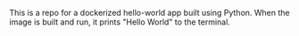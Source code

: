This is a repo for a dockerized hello-world app built using Python.
When the image is built and run, it prints "Hello World" to the terminal.
